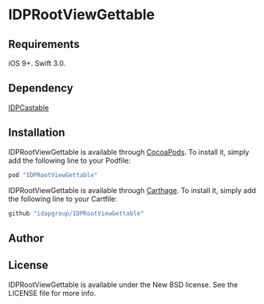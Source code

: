 # IDPRootViewGettable
  
## Requirements

iOS 9+.
Swift 3.0.

## Dependency

[IDPCastable](https://github.com/idapgroup/IDPCastable)

## Installation

IDPRootViewGettable is available through [CocoaPods](http://cocoapods.org). To install
it, simply add the following line to your Podfile:

```ruby
pod "IDPRootViewGettable"
```

IDPRootViewGettable is available through [Carthage](https://github.com/Carthage/Carthage). To install
it, simply add the following line to your Cartfile:

```ruby
github "idapgroup/IDPRootViewGettable"
```

## Author


## License

IDPRootViewGettable is available under the New BSD license. See the LICENSE file for more info.
